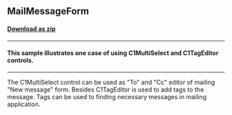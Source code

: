 ## MailMessageForm
#### [Download as zip](https://minhaskamal.github.io/DownGit/#/home?url=https://github.com/GrapeCity/ComponentOne-WinForms-Samples/tree/master/NetFramework\MultiSelect\CS\MailMessageForm)
____
#### This sample illustrates one case of using C1MultiSelect and C1TagEditor controls.
____
The C1MultiSelect control can be used as "To" and "Cc" editor of mailing "New message" form. Besides C1TagEditor is used to add tags to the message. Tags can be used to finding necessary messages in mailing application. 